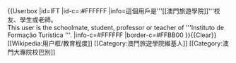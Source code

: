 {{Userbox
  |id=IFT
  |id-c=:#FFFFFF
  |info=這個用戶是'''[[澳門旅遊學院]]'''校友、學生或老師。<br>This user is the schoolmate, student, professor or teacher of '''Instituto de Formação Turística '''.
  |info-c=#FFFFFF
  |border-c=#FFBB00
}}<noinclude>{{Clear}}[[Wikipedia:用户框/教育程度]]
</noinclude>
<includeonly>[[Category:澳門旅遊學院維基人]]</includeonly>
[[Category:澳門大專院校巴別]]